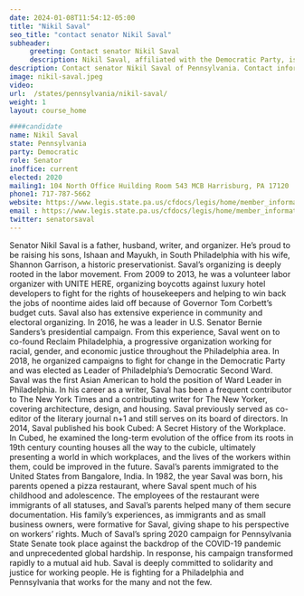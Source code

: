 ```yaml
---
date: 2024-01-08T11:54:12-05:00
title: "Nikil Saval"
seo_title: "contact senator Nikil Saval"
subheader:
     greeting: Contact senator Nikil Saval
     description: Nikil Saval, affiliated with the Democratic Party, is an American politician serving as a member of the Pennsylvania State Senate for District 1. He began his term on December 1, 2020, and his current tenure is scheduled to conclude on November 30, 2024.
description: Contact senator Nikil Saval of Pennsylvania. Contact information for Nikil Saval includes email address, phone number, and mailing address.
image: nikil-saval.jpeg
video:
url:  /states/pennsylvania/nikil-saval/
weight: 1
layout: course_home

####candidate
name: Nikil Saval
state: Pennsylvania
party: Democratic
role: Senator
inoffice: current
elected: 2020
mailing1: 104 North Office Huilding Room 543 MCB Harrisburg, PA 17120
phone1: 717-787-5662
website: https://www.legis.state.pa.us/cfdocs/legis/home/member_information/Senate_bio.cfm?id=1921/
email : https://www.legis.state.pa.us/cfdocs/legis/home/member_information/Senate_bio.cfm?id=1921/
twitter: senatorsaval
---
```


Senator Nikil Saval is a father, husband, writer, and organizer. He’s proud to be raising his sons, Ishaan and Mayukh, in South Philadelphia with his wife, Shannon Garrison, a historic preservationist. Saval’s organizing is deeply rooted in the labor movement. From 2009 to 2013, he was a volunteer labor organizer with UNITE HERE, organizing boycotts against luxury hotel developers to fight for the rights of housekeepers and helping to win back the jobs of noontime aides laid off because of Governor Tom Corbett’s budget cuts. Saval also has extensive experience in community and electoral organizing. In 2016, he was a leader in U.S. Senator Bernie Sanders’s presidential campaign. From this experience, Saval went on to co-found Reclaim Philadelphia, a progressive organization working for racial, gender, and economic justice throughout the Philadelphia area. In 2018, he organized campaigns to fight for change in the Democratic Party and was elected as Leader of Philadelphia’s Democratic Second Ward. Saval was the first Asian American to hold the position of Ward Leader in Philadelphia. In his career as a writer, Saval has been a frequent contributor to The New York Times and a contributing writer for The New Yorker, covering architecture, design, and housing. Saval previously served as co-editor of the literary journal n+1 and still serves on its board of directors. In 2014, Saval published his book Cubed: A Secret History of the Workplace. In Cubed, he examined the long-term evolution of the office from its roots in 19th century counting houses all the way to the cubicle, ultimately presenting a world in which workplaces, and the lives of the workers within them, could be improved in the future. Saval’s parents immigrated to the United States from Bangalore, India. In 1982, the year Saval was born, his parents opened a pizza restaurant, where Saval spent much of his childhood and adolescence. The employees of the restaurant were immigrants of all statuses, and Saval’s parents helped many of them secure documentation. His family’s experiences, as immigrants and as small business owners, were formative for Saval, giving shape to his perspective on workers’ rights. Much of Saval’s spring 2020 campaign for Pennsylvania State Senate took place against the backdrop of the COVID-19 pandemic and unprecedented global hardship. In response, his campaign transformed rapidly to a mutual aid hub. Saval is deeply committed to solidarity and justice for working people. He is fighting for a Philadelphia and Pennsylvania that works for the many and not the few.
